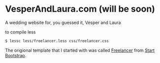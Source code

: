 # VesperAndLaura.com (will be soon)

A wedding website for, you guessed it, Vesper and Laura

to compile less
```sh
$ lessc less/freelancer.less css/freelancer.css
```

The origional template that I started with was called [Freelancer](http://startbootstrap.com/template-overviews/freelancer/) from [Start Bootstrap](http://startbootstrap.com/).
